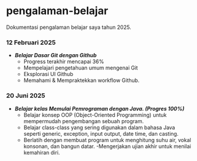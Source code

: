 # pengalaman-belajar
Dokumentasi pengalaman belajar saya tahun 2025.

### 12 Februari 2025<br>
- ***Belajar Dasar Git dengan Github***<br>
  - Progress terakhir mencapai 36%<br>
  - Mempelajari pengetahuan umum mengenai Git<br>
  - Eksplorasi UI Github<br>
  - Memahami & Mempraktekkan workflow Github.<br>
### 20 Juni 2025<br>
- ***Belajar kelas Memulai Pemrograman dengan Java. (Progres 100%)***
  - Belajar konsep OOP (Object-Oriented Programming) untuk mempermudah pengembangan sebuah program.
  - Belajar class-class yang sering digunakan dalam bahasa Java seperti generic, exception, input output, date time, dan casting.
  - Berlatih dengan membuat program untuk menghitung suhu air, vokal konsonan, dan bangun datar.
  -Mengerjakan ujian akhir untuk menilai kemahiran diri.
